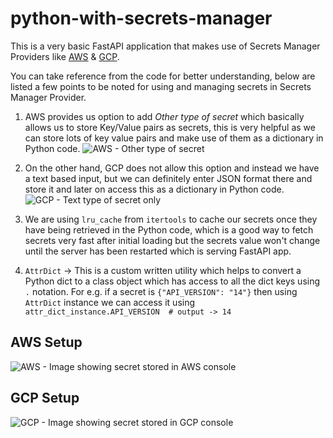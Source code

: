 # python-with-secrets-manager

This is a very basic FastAPI application that makes use of Secrets Manager Providers like [AWS](https://docs.aws.amazon.com/secretsmanager/latest/userguide/intro.html) & [GCP](https://cloud.google.com/security/products/secret-manager).

You can take reference from the code for better understanding, below are listed a few points to be noted for using and managing 
secrets in Secrets Manager Provider.

1. AWS provides us option to add *Other type of secret* which basically allows us to store Key/Value pairs as secrets, this is very 
helpful as we can store lots of key value pairs and make use of them as a dictionary in Python code.
	![AWS - Other type of secret](https://github.com/Alexmhack/python-with-secrets-manager/blob/master/readme_images/aws_secret_type.png)

2. On the other hand, GCP does not allow this option and instead we have a text based input, but we can definitely enter JSON format 
there and store it and later on access this as a dictionary in Python code.
	![GCP - Text type of secret only](https://github.com/Alexmhack/python-with-secrets-manager/blob/master/readme_images/gcp_secret_type.png)

3. We are using `lru_cache` from `itertools` to cache our secrets once they have being retrieved in the Python code, which is a good 
way to fetch secrets very fast after initial loading but the secrets value won't change until the server has been restarted which is 
serving FastAPI app.

4. `AttrDict` -> This is a custom written utility which helps to convert a Python dict to a class object which has access to all the dict keys using `.` notation. For e.g. if a secret is `{"API_VERSION": "14"}` then using `AttrDict` instance we can access it using `attr_dict_instance.API_VERSION  # output -> 14`


## AWS Setup

![AWS - Image showing secret stored in AWS console](https://github.com/Alexmhack/python-with-secrets-manager/blob/master/readme_images/aws_first_image.png)

## GCP Setup

![GCP - Image showing secret stored in GCP console](https://github.com/Alexmhack/python-with-secrets-manager/blob/master/readme_images/gcp_first_image.png)
